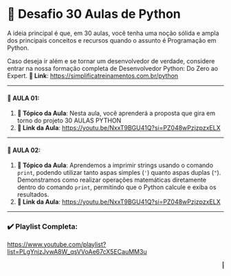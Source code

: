 # 🚀 Desafio 30 Aulas de Python

A ideia principal é que, em 30 aulas, você tenha uma noção sólida e ampla dos principais conceitos e recursos quando o assunto
é Programação em Python.

Caso deseja ir além e se tornar um desenvolvedor de verdade, considere entrar
na nossa formação completa de Desenvolvedor Python: Do Zero ao Expert. 
**🔗 Link**: https://simplificatreinamentos.com.br/python

______________________________________________________________________________________________________________________
#### 🎯 AULA 01: 
1. **📌 Tópico da Aula**: Nesta aula, você aprenderá a proposta que gira em torno do projeto 30 AULAS PYTHON
2. **🔗 Link da Aula**: https://youtu.be/NxxT9BGU41Q?si=PZ048wPzjzpzxELX
   
______________________________________________________________________________________________________________________
#### 🎯 AULA 02: 
1. **📌 Tópico da Aula**: Aprendemos a imprimir strings usando o comando `print`, podendo utilizar tanto aspas simples (`'`) quanto aspas duplas (`"`).
   Demonstramos como realizar operações matemáticas diretamente dentro do comando `print`, permitindo que o Python calcule e exiba os resultados.
2. **🔗 Link da Aula**: https://youtu.be/NxxT9BGU41Q?si=PZ048wPzjzpzxELX
   
______________________________________________________________________________________________________________________
### ✔️ Playlist Completa:
https://www.youtube.com/playlist?list=PLgYnjzJvwA8W_qsVVoAe67cX5ECauMM3u

<marquee>🚀 Texto Piscando! 🚀</marquee>
